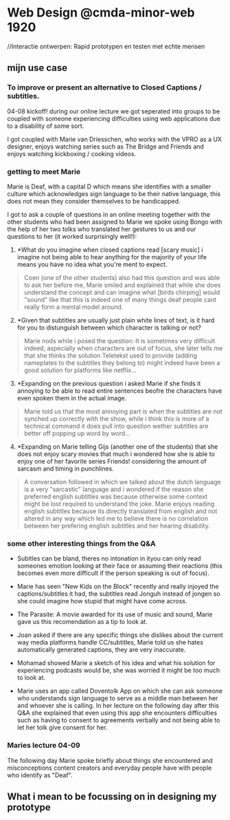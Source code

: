 # Web Design @cmda-minor-web 1920
//Interactie ontwerpen: Rapid prototypen en testen met echte mensen

## mijn use case

### To improve or present an alternative to Closed Captions / subtitles.

04-08 kickoff! during our online lecture we got seperated into groups to be coupled with someone experiencing difficulties using web applications due to a disability of some sort.

I got coupled with Marie van Driesschen, who works with the VPRO as a UX designer, enjoys watching series such as The Bridge and Friends and enjoys watching kickboxing / cooking videos.

### getting to meet Marie

Marie is Deaf, with a capital D which means she identifies with a smaller culture which acknowledges sign language to be their native language, this does not mean they consider themselves to be handicapped.

I got to ask a couple of questions in an online meeting together with the other students who had been assigned to Marie we spoke using Bongo with the help of her two tolks who translated her gestures to us and our questions to her (it worked surprisingly well!):

1. *What do you imagine when closed captions read [scary music] i imagine not being able to hear anything for the majority of your life means you have no idea what you're ment to expect.

> Coen (one of the other students) also had this question and was able to ask her before me, Marie smiled and explained that while she does understand the concept and can imagine what [birds chirping] would "sound" like that this is indeed one of many things deaf people cant really form a mental model around.

2. *Given that subtitles are usually just plain white lines of text, is it hard for you to distunguish between which character is talking or not?

> Marie nods while i posed the question: It is sometimes very difficult indeed, aspecially when characters are out of focus, she later tells me that she thinks the solution Teletekst used to provide (adding nameplates to the subtitles they belong to) might indeed have been a good solution for platforms like netflix...

3. *Expanding on the previous question i asked Marie if she finds it annoying to be able to read entire sentences beofre the characters have even spoken them in the actual image.

> Marie told us that the most annoying part is when the subtitles are not synched up correctly with the show, while i think this is more of a technical command it does pull into question wether subtitles are better off popping up word by word...

4. *Expanding on Marie telling Gijs (another one of the students) that she does not enjoy scary movies that much i wondered how she is able to enjoy one of her favorite series Friends! considering the amount of sarcasm and timing in punchlines.

> A conversation followed in which we talked about the dutch language is a very "sarcastic" language and i wondered if the reason she preferred english subtitles was because otherwise some context might be lost required to understand the joke. Marie enjoys reading english subtitles because its directly translated from english and not altered in any way which led me to believe there is no correlation between her prefering english subtitles and her hearing disability.

### some other interesting things from the Q&A

- Subitles can be bland, theres no intonation in ityou can only read someones emotion looking at their face or assuming their reactions (this becomes even more difficult if the person speaking is out of focus).

- Marie has seen "New Kids on the Block" recently and really injoyed the captions/subtitles it had, the subtitles read Jonguh instead of jongen so she could imagine how stupid that might have come across.

- The Parasite: A movie awarded for its use of music and sound, Marie gave us this recomendation as a tip to look at.

- Joan asked if there are any specific things she dislikes about the current way media platforms handle CC/subtitles, Marie told us she hates automatically generated captions, they are very inaccurate.

- Mohamad showed Marie a sketch of his idea and what his solution for experiencing podcasts would be, she was worried it might be too much to look at.

- Marie uses an app called Doventolk App on which she can ask someone who understands sign language to serve as a middle man between her and whoever she is calling. In her lecture on the following day after this Q&A she explained that even using this app she encounters difficulties such as having to consent to agreements verbally and not being able to let her tolk give consent for her.

### Maries lecture 04-09

The following day Marie spoke briefly about things she encountered and misconceptions content creators and everyday people have with people who identify as "Deaf".

## What i mean to be focussing on in designing my prototype
